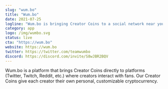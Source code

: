 ```yaml
---
slug: "wum.bo"
title: "Wum.bo"
date: 2021-07-25
logline: "Wum.bo is bringing Creator Coins to a social network near you."
category: app
logo: /img/wumbo.svg
status: live
cta: "https://wum.bo"
website: https://wum.bo
twitter: https://twitter.com/teamwumbo
discord: https://discord.com/invite/S8wJBR2BQV
---
```


Wum.bo is a platform that brings Creator Coins directly to platforms (Twitter, Twitch, Reddit, etc.) where creators interact with fans. Our Creator Coins give each creator their own personal, customizable cryptocurrency.
